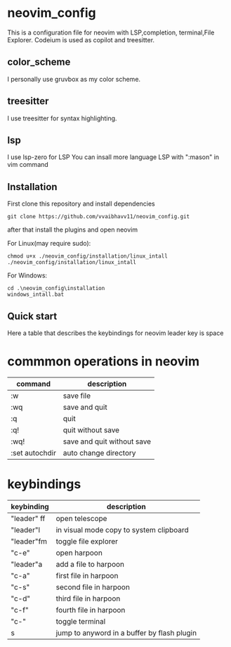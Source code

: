 # neovim_config

This is a configuration file for neovim with LSP,completion, terminal,File Explorer. Codeium is used as copilot and treesitter.

## color_scheme
I personally use gruvbox as my color scheme.

## treesitter
I use treesitter for syntax highlighting.

## lsp
I use lsp-zero for LSP
You can insall more language LSP with ":mason" in vim command

## Installation

First clone this repository and install dependencies
```
git clone https://github.com/vvaibhavv11/neovim_config.git
```
after that install the plugins and open neovim 

For Linux(may require sudo):
```
chmod u+x ./neovim_config/installation/linux_intall
./neovim_config/installation/linux_intall
```

For Windows:
```
cd .\neovim_config\installation
windows_intall.bat
```

## Quick start
Here a table that describes the keybindings for neovim
leader key is space

# commmon operations in neovim

| command | description |
|---------|-------------|
| :w | save file |
| :wq | save and quit |
| :q | quit |
| :q! | quit without save |
| :wq! | save and quit without save |
| :set autochdir | auto change directory |


# keybindings
| keybinding | description |
|------------|-------------|
| "leader" ff | open telescope |
| "leader"l | in visual mode copy to system clipboard |
| "leader"fm | toggle file explorer |
| "c-e" | open harpoon |
| "leader"a | add a file to harpoon |
| "c-a" | first file in harpoon |
| "c-s" | second file in harpoon |
| "c-d" | third file in harpoon |
| "c-f" | fourth file in harpoon |
| "c-\" | toggle terminal |
| s | jump to anyword in a buffer by flash plugin |

